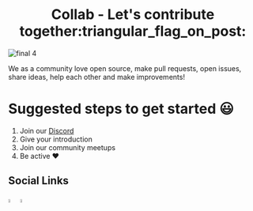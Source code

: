 <h1 align="center"> Collab - Let's contribute together:triangular_flag_on_post:  </h1>



![final 4](https://user-images.githubusercontent.com/109018286/178136414-0640228c-68fa-4123-a118-f73ad60718cd.png)


We as a community love open source, make pull requests, open issues, share ideas, help each other and make improvements!

# Suggested steps to get started :smiley:
1. Join our <a href = "https://discord.gg/PGadh3Vyuv">Discord</a>
2. Give your introduction
3. Join our community meetups
4. Be active ❤️


<h2>Social Links</h2>

<a href = "https://discord.gg/PGadh3Vyuv"><img src = "https://img.icons8.com/color/344/discord-logo.png" style ="height:4%; width:4%;"></a>
<a href = "https://twitter.com/collab__"><img src = "https://img.icons8.com/fluency/344/twitter.png" style ="height:4%; width:4%;"></a>


